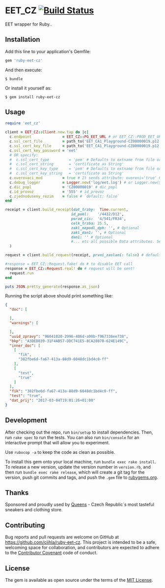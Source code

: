 # EET_CZ [![Build Status](https://travis-ci.org/ciihla/ruby-eet-cz.svg?branch=master)](https://travis-ci.org/ciihla/ruby-eet-cz)

EET wrapper for Ruby..

## Installation

Add this line to your application's Gemfile:

```ruby
gem 'ruby-eet-cz'
```

And then execute:

    $ bundle

Or install it yourself as:

    $ gem install ruby-eet-cz

## Usage

```ruby
require 'eet_cz'

client = EET_CZ::Client.new.tap do |c|
  c.endpoint              = EET_CZ::PG_EET_URL # or EET_CZ::PROD_EET_URL
  c.ssl_cert_file         = path_to('EET_CA1_Playground-CZ00000019.p12') # or 'pem' supported
  c.ssl_cert_key_file     = path_to('EET_CA1_Playground-CZ00000019.p12') # or 'pem'
  c.ssl_cert_key_password = 'eet'
  # OR specify:
  #  c.ssl_cert_type         = 'pem' # Defaults to extname from file or 'p12'
  #  c.ssl_cert_string       = 'certificate as String'
  #  c.ssl_cert_key_type     = 'pem' # Defaults to extname from file or 'p12'
  #  c.ssl_cert_key_string   = 'certificate as String'
  c.overovaci_mod         = true # It sends attribute: overeni='true' Or explicitly specify 'false'. `default: true`
  c.debug_logger          = Logger.new('log/eet.log') # or Logger.new($stdout) in tests?
  c.dic_popl              = 'CZ00000019' # dic_popl
  c.id_provoz             = '555' # id_provoz
  c.zjednoduseny_rezim    = false # `default: false`
end

receipt = client.build_receipt(dat_trzby:  Time.current,
                              id_pokl:    '/4432/D12',
                              porad_cis:  '4/541/FR34',
                              celk_trzba: 25.5,
                              zakl_nepodl_dph: '', # Optional
                              zakl_dan1: '', # Optional
                              dan1: '' # Optional
                              #... etc all possible Data attributes. See `EET_CZ::Receipt`
  )

request = client.build_request(receipt, prvni_zaslani: false) # default true

#response = EET_CZ::Request.fake! do # to disable EET call
response = EET_CZ::Request.real! do # request will be sent!
  request.run
end

puts JSON.pretty_generate(response.as_json)
```

Running the script above should print something like:

```JSON
{
  "doc": [

  ],
  "warnings": [

  ],
  "uuid_zpravy": "96041020-2996-406d-a90b-f967336ee738",
  "bkp": "A3DED039-31F4AB57-DDC741E5-8CA28070-624E149C",
  "inner_doc": [
    [
      "fik",
      "382fbe6d-fa67-413a-88d9-6048dc1bd4c0-ff"
    ],
    [
      "test",
      "true"
    ]
  ],
  "fik": "382fbe6d-fa67-413a-88d9-6048dc1bd4c0-ff",
  "test": "true",
  "dat_prij": "2017-03-04T19:01:26+01:00"
}
```

## Development

After checking out the repo, run `bin/setup` to install dependencies.
Then, run `rake spec` to run the tests.
You can also run `bin/console` for an interactive prompt that will allow you to experiment.

Use `rubocop -a` to keep the code as clean as possible.

To install this gem onto your local machine, run `bundle exec rake install`.
To release a new version, update the version number in `version.rb`, and then run `bundle exec rake release`, which will create a git tag for the version, push git commits and tags, and push the `.gem` file to [rubygems.org](https://rubygems.org).

## Thanks

Sponsored and proudly used by [Queens](https://www.queens.cz) - Czech Republic´s most tasteful sneakers and clothing store.

## Contributing

Bug reports and pull requests are welcome on GitHub at https://github.com/ciihla/ruby-eet-cz. This project is intended to be a safe, welcoming space for collaboration, and contributors are expected to adhere to the [Contributor Covenant](http://contributor-covenant.org) code of conduct.


## License

The gem is available as open source under the terms of the [MIT License](http://opensource.org/licenses/MIT).
